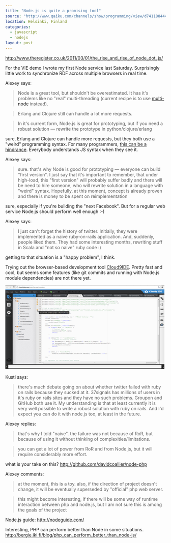 ```yaml
---
title: "Node.js is quite a promising tool"
source: "http://www.qaiku.com/channels/show/programming/view/d7411884449711e0b11e813231910c080c08/"
location: Helsinki, Finland
categories:
  - javascript
  - nodejs
layout: post
---
```

<http://www.theregister.co.uk/2011/03/01/the_rise_and_rise_of_node_dot_js/>

For the VIE demo I wrote my first Node service last Saturday. Surprisingly little work to synchronize RDF across multiple browsers in real time.

Alexey says:

> Node is a great tool, but shouldn't be overestimated. It has it's problems like no "real" multi-threading (current recipe is to use [multi-node](https://github.com/kriszyp/multi-node) instead).

> Erlang and Clojure still can handle a lot more requests.

> In it's current form, Node.js is great for prototyping, but if you need a robust solution — rewrite the prototype in python/clojure/erlang 

sure, Erlang and Clojure can handle more requests, but they both use a "weird" programming syntax. For many programmers, [this can be a hindrance](http://steve-yegge.blogspot.com/2007/02/next-big-language.html). Everybody understands JS syntax when they see it.

Alexey says:

> sure. that's why Node is good for prototyping — everyone can build "first version". I just say that it's important to remember, that under high-load, this "first version" will probably suffer badly and there will be need to hire someone, who will rewrite solution in a language with "weird" syntax. Hopefully, at this moment, concept is already proven and there is money to be spent on reimplementation

sure, especially if you're building the "next Facebook". But for a regular web service Node.js should perform well enough :-)

Alexey says:

> I just can't forget the history of twitter. Initially, they were implemented as a naive ruby-on-rails application. And, suddenly, people liked them. They had some interesting months, rewriting stuff in Scala and "not so naive" ruby code :)

getting to that situation is a "happy problem", I think.

Trying out the browser-based development tool [Cloud9IDE](http://cloud9ide.com/). Pretty fast and cool, but seems some features (like git commits and running with Node.js module dependencies) are not there yet.

![Cloud9 IDE](/files/4671b67a44b911e0874a7db8a60bcd3dcd3d.png)

Kusti says:

> there's much debate going on about whether twitter failed with ruby on rails because they sucked at it. 37signals has millions of users in it's ruby on rails sites and they have no such problems. Groupon and GitHub both use it. My understanding is that at least currently it is very well possible to write a robust solution with ruby on rails. And I'd expect you can do it with node.js too, at least in the future. 

Alexey replies:

> that's why I told "naive". the failure was not because of RoR, but because of using it without thinking of complexities/limitations.

> you can get a lot of power from RoR and from Node.js, but it will require considerably more effort. 

what is your take on this? <http://github.com/davidcoallier/node-php>

Alexey comments:

> at the moment, this is a toy. also, if the direction of project doesn't change, it will be eventually superseded by "official" php web server.

> this might become interesting, if there will be some way of runtime interaction between php and node.js, but I am not sure this is among the goals of the project 

Node.js guide: <http://nodeguide.com/>

Interesting, PHP can perform better than Node in some situations. <http://bergie.iki.fi/blog/php_can_perform_better_than_node-js/>
